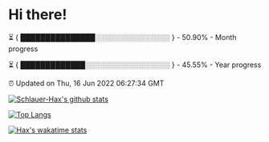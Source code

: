 # Hi there!

⏳ { ███████████████░░░░░░░░░░░░░░░ } - 50.90% - Month progress

⏳ { █████████████░░░░░░░░░░░░░░░░░ } - 45.55% - Year progress

⏰ Updated on Thu, 16 Jun 2022 06:27:34 GMT


[![Schlauer-Hax's github stats](https://github-readme-stats.vercel.app/api?username=Schlauer-Hax&show_icons=true&theme=dark&count_private=true)](https://github.com/Schlauer-Hax)


[![Top Langs](https://github-readme-stats.vercel.app/api/top-langs/?username=Schlauer-Hax&layout=compact&theme=dark)](https://github.com/Schlauer-Hax?tab=repositories)


[![Hax's wakatime stats](https://github-readme-stats.vercel.app/api/wakatime?username=Hax&theme=dark)](https://wakatime.com/@Hax)

